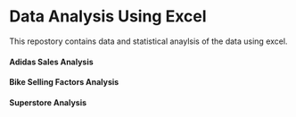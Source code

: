 # Data Analysis Using Excel
This repostory contains data and statistical anaylsis of the data using excel. 

<h4>Adidas Sales Analysis </h4>
<h4>Bike Selling Factors Analysis</h4>
<h4>Superstore Analysis</h4>



